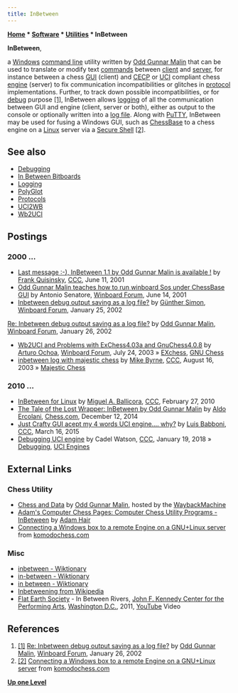 ```yaml
---
title: InBetween
---
```

**[Home](Home "Home") \* [Software](Software "Software") \* [Utilities](Utilities "Utilities") \* InBetween**


**InBetween**,  

a [Windows](Windows "Windows") [command line](CLI "CLI") utility written by [Odd Gunnar Malin](Odd_Gunnar_Malin "Odd Gunnar Malin") that can be used to translate or modify text [commands](https://en.wikipedia.org/wiki/Command_(computing)) between [client](https://en.wikipedia.org/wiki/Client_(computing)) and [server](https://en.wikipedia.org/wiki/Server_(computing)), for instance between a chess [GUI](GUI "GUI") (client) and [CECP](Chess_Engine_Communication_Protocol "Chess Engine Communication Protocol") or [UCI](UCI "UCI") compliant chess [engine](Engines "Engines") (server) to fix communication incompatibilities or glitches in [protocol](Protocols "Protocols") implementations. Further, to track down possible incompatibilities, or for [debug](Debugging "Debugging") purpose <a id="cite-note-1" href="#cite-ref-1">[1]</a>, InBetween allows [logging](Logging "Logging") of all the communication between GUI and engine (client, server or both), either as output to the console or optionally written into a [log file](https://en.wikipedia.org/wiki/Log_file). Along with [PuTTY](https://en.wikipedia.org/wiki/PuTTY), InBetween may be used for fusing a Windows GUI, such as [ChessBase](ChessBase_(Database) "ChessBase (Database)") to a chess engine on a [Linux](Linux "Linux") server via a [Secure Shell](https://en.wikipedia.org/wiki/Secure_Shell) <a id="cite-note-2" href="#cite-ref-2">[2]</a>.



## See also


* [Debugging](Debugging "Debugging")
* [In Between Bitboards](Square_Attacked_By#InBetween "Square Attacked By")
* [Logging](Logging "Logging")
* [PolyGlot](PolyGlot "PolyGlot")
* [Protocols](Protocols "Protocols")
* [UCI2WB](UCI2WB "UCI2WB")
* [Wb2UCI](Wb2UCI "Wb2UCI")


## Postings


### 2000 ...


* [Last message :-), InBetween 1.1 by Odd Gunnar Malin is available !](https://www.stmintz.com/ccc/index.php?id=174723) by [Frank Quisinsky](Frank_Quisinsky "Frank Quisinsky"), [CCC](CCC "CCC"), June 11, 2001
* [Odd Gunnar Malin teaches how to run winboard Sos under ChessBase GUI](http://www.open-aurec.com/wbforum/viewtopic.php?f=18&t=33973) by Antonio Senatore, [Winboard Forum](Computer_Chess_Forums "Computer Chess Forums"), June 14, 2001
* [Inbetween debug output saving as a log file?](http://www.open-aurec.com/wbforum/viewtopic.php?f=18&t=35904) by [Günther Simon](G%C3%BCnther_Simon "Günther Simon"), [Winboard Forum](Computer_Chess_Forums "Computer Chess Forums"), January 25, 2002


 [Re: Inbetween debug output saving as a log file?](http://www.open-aurec.com/wbforum/viewtopic.php?f=18&t=35904&p=136087#p136093) by [Odd Gunnar Malin](Odd_Gunnar_Malin "Odd Gunnar Malin"), [Winboard Forum](Computer_Chess_Forums "Computer Chess Forums"), January 26, 2002
* [Wb2UCI and Problems with ExChess4.03a and GnuChess4.0.8](http://www.open-aurec.com/wbforum/viewtopic.php?f=18&t=43496) by [Arturo Ochoa](Arturo_Ochoa "Arturo Ochoa"), [Winboard Forum](Computer_Chess_Forums "Computer Chess Forums"), July 24, 2003 » [EXchess](EXchess "EXchess"), [GNU Chess](GNU_Chess "GNU Chess")
* [inbetween log with majestic chess](https://www.stmintz.com/ccc/index.php?id=311552) by [Mike Byrne](Michael_Byrne "Michael Byrne"), [CCC](CCC "CCC"), August 16, 2003 » [Majestic Chess](Majestic_Chess "Majestic Chess")


### 2010 ...


* [InBetween for Linux](http://www.talkchess.com/forum/viewtopic.php?t=32927) by [Miguel A. Ballicora](Miguel_A._Ballicora "Miguel A. Ballicora"), [CCC](CCC "CCC"), February 27, 2010
* [The Tale of the Lost Wrapper: InBetween by Odd Gunnar Malin](http://www.chess.com/blog/AldoE/the-tale-of-the-lost-wrapper-inbetween-by-odd-gunnar-malin) by [Aldo Ercolani](http://www.chess.com/members/view/AldoE), [Chess.com](index.php?title=Chess.com&action=edit&redlink=1 "Chess.com (page does not exist)"), December 12, 2014
* [Just Crafty GUI acept my 4 words UCI engine.... why?](http://www.talkchess.com/forum/viewtopic.php?t=55681) by [Luis Babboni](index.php?title=Luis_Babboni&action=edit&redlink=1 "Luis Babboni (page does not exist)"), [CCC](CCC "CCC"), March 16, 2015
* [Debugging UCI engine](http://www.talkchess.com/forum/viewtopic.php?t=66366) by Cadel Watson, [CCC](CCC "CCC"), January 19, 2018 » [Debugging](Debugging "Debugging"), [UCI Engines](Category:UCI "Category:UCI")


## External Links


### Chess Utility


* [Chess and Data](http://web.archive.org/web/20120717105032/http://home.online.no/~malin/sjakk/) by [Odd Gunnar Malin](Odd_Gunnar_Malin "Odd Gunnar Malin"), hosted by the [WaybackMachine](https://en.wikipedia.org/wiki/Wayback_Machine)
* [Adam's Computer Chess Pages: Computer Chess Utility Programs - InBetween](http://adamsccpages.blogspot.de/p/computer-chess-utility-programs.html#i) by [Adam Hair](Adam_Hair "Adam Hair")
* [Connecting a Windows box to a remote Engine on a GNU+Linux server](http://komodochess.com/remote-engine.htm) from [komodochess.com](Komodo "Komodo")


### Misc


* [inbetween - Wiktionary](https://en.wiktionary.org/wiki/inbetween)
* [in-between - Wiktionary](https://en.wiktionary.org/wiki/in-between)
* [in between - Wiktionary](https://en.wiktionary.org/wiki/in_between)
* [Inbetweening from Wikipedia](https://en.wikipedia.org/wiki/Inbetweening)
* [Flat Earth Society](Category:Flat_Earth_Society "Category:Flat Earth Society") - In Between Rivers, [John F. Kennedy Center for the Performing Arts](https://en.wikipedia.org/wiki/John_F._Kennedy_Center_for_the_Performing_Arts), [Washington D.C.](https://en.wikipedia.org/wiki/Washington,_D.C.), 2011, [YouTube](https://en.wikipedia.org/wiki/YouTube) Video


 
## References


1. <a id="cite-ref-1" href="#cite-note-1">[1]</a> [Re: Inbetween debug output saving as a log file?](http://www.open-aurec.com/wbforum/viewtopic.php?f=18&t=35904&p=136087#p136093) by [Odd Gunnar Malin](Odd_Gunnar_Malin "Odd Gunnar Malin"), [Winboard Forum](Computer_Chess_Forums "Computer Chess Forums"), January 26, 2002
2. <a id="cite-ref-2" href="#cite-note-2">[2]</a> [Connecting a Windows box to a remote Engine on a GNU+Linux server](http://komodochess.com/remote-engine.htm) from [komodochess.com](Komodo "Komodo")

**[Up one Level](Utilities "Utilities")**







 
